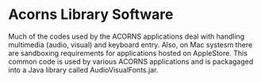 # Acorns Library Software

Much of the codes used by the ACORNS applications deal with handling multimedia (audio, visual) and keyboard entry. Also, on Mac systesm there are sandboxing requirements for applications hosted on AppleStore. This common code is used by various ACORNS applications and is packagaged into a Java library called AudioVisualFonts.jar. 
